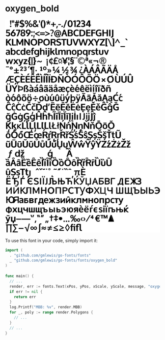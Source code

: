 # oxygen_bold

![oxygen_bold](oxygen_bold.png)

To use this font in your code, simply import it:

```go
import (
  . "github.com/gmlewis/go-fonts/fonts"
  _ "github.com/gmlewis/go-fonts/fonts/oxygen_bold"
)

func main() {
  // ...
  render, err := fonts.Text(xPos, yPos, xScale, yScale, message, "oxygen_bold", Center)
  if err != nil {
    return err
  }
  log.Printf("MBB: %v", render.MBB)
  for _, poly := range render.Polygons {
    // ...
  }
  // ...
}
```
